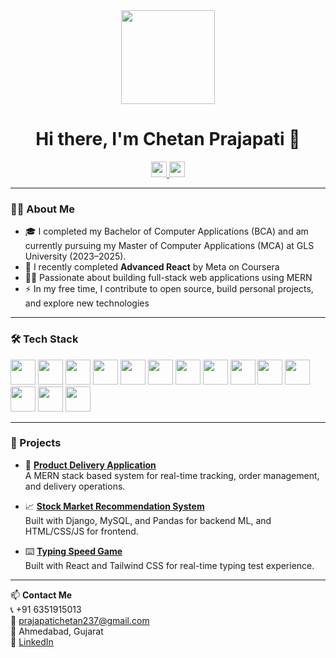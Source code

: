 <div align="center">
  <img height="150" src="https://media.giphy.com/media/M9gbBd9nbDrOTu1Mqx/giphy.gif" />
</div>

<h1 align="center">Hi there, I'm Chetan Prajapati 👋</h1>

<div align="center">
  <a href="https://www.linkedin.com/in/prajapati-chetan/">
    <img src="https://img.shields.io/static/v1?message=LinkedIn&logo=linkedin&label=&color=0077B5&logoColor=white&labelColor=&style=for-the-badge" height="25" />
  </a>
  <a href="https://github.com/codingwithchetan1702">
    <img src="https://img.shields.io/static/v1?message=GitHub&logo=github&label=&color=181717&logoColor=white&labelColor=&style=for-the-badge" height="25" />
  </a>
</div>

---

### 👨‍💻 About Me

- 🎓 I completed my Bachelor of Computer Applications (BCA) and am currently pursuing my Master of Computer Applications (MCA) at GLS University (2023–2025).
- 🧠 I recently completed **Advanced React** by Meta on Coursera
- 👨‍💻 Passionate about building full-stack web applications using MERN
- ⚡ In my free time, I contribute to open source, build personal projects, and explore new technologies

---

### 🛠️ Tech Stack

<div align="left">
  <img src="https://cdn.jsdelivr.net/gh/devicons/devicon/icons/html5/html5-original.svg" height="40" />
  <img src="https://cdn.jsdelivr.net/gh/devicons/devicon/icons/css3/css3-original.svg" height="40" />
  <img src="https://cdn.jsdelivr.net/gh/devicons/devicon/icons/javascript/javascript-original.svg" height="40" />
  <img src="https://cdn.jsdelivr.net/gh/devicons/devicon/icons/bootstrap/bootstrap-original.svg" height="40" />
  <img src="https://cdn.jsdelivr.net/gh/devicons/devicon/icons/react/react-original.svg" height="40" />
  <img src="https://cdn.jsdelivr.net/gh/devicons/devicon/icons/nodejs/nodejs-original.svg" height="40" />
  <img src="https://cdn.jsdelivr.net/gh/devicons/devicon/icons/express/express-original.svg" height="40" />
  <img src="https://cdn.jsdelivr.net/gh/devicons/devicon/icons/postgresql/postgresql-original.svg" height="40" />
  <img src="https://cdn.jsdelivr.net/gh/devicons/devicon/icons/mongodb/mongodb-original.svg" height="40" />
  <img src="https://cdn.jsdelivr.net/gh/devicons/devicon/icons/python/python-original.svg" height="40" />
  <img src="https://cdn.jsdelivr.net/gh/devicons/devicon/icons/django/django-plain.svg" height="40" />
  <img src="https://cdn.jsdelivr.net/gh/devicons/devicon/icons/git/git-original.svg" height="40" />
  <img src="https://cdn.jsdelivr.net/gh/devicons/devicon/icons/github/github-original.svg" height="40" />
  <img src="https://cdn.jsdelivr.net/gh/devicons/devicon/icons/postman/postman-original.svg" height="40" />
</div>

---

### 💼 Projects

- 🚀 **[Product Delivery Application](https://github.com/codingwithchetan1702/eStore)**  
  A MERN stack based system for real-time tracking, order management, and delivery operations.

- 📈 **[Stock Market Recommendation System](https://github.com/codingwithchetan1702/)**  
  Built with Django, MySQL, and Pandas for backend ML, and HTML/CSS/JS for frontend.

- ⌨️ **[Typing Speed Game](https://github.com/codingwithchetan1702/Typing-Speed-Game)**  
  Built with React and Tailwind CSS for real-time typing test experience.

---

📫 **Contact Me**  
📞 +91 6351915013  
📧 prajapatichetan237@gmail.com  
📍 Ahmedabad, Gujarat  
🔗 [LinkedIn](https://www.linkedin.com/in/prajapati-chetan/)
